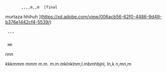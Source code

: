            ,,,,m,,m  [final
murtaza
hhihuh
](https://xd.adobe.com/view/006acb56-62f0-4486-9d49-b376e1442cf4-5539/)
   
     ,,,
   
    
     mm
nnn
   
       
kkkmmm
mmm
m.m.
m.m.mklnklnm;l.mbmhbjnl, ln,k
n,mn,m
